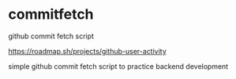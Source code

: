 # commitfetch
github commit fetch script 


https://roadmap.sh/projects/github-user-activity

simple github commit fetch script to practice backend development
